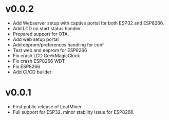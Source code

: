 # v0.0.2
- Add Webserver setup with captive portal for both ESP32 and ESP8266.
- Add LCD on start status handler.
- Prepared support for OTA.
- Add web setup portal
- Add eeprom/preferences handling for conf
- Test web and eeprom for ESP8266
- Fix crash LCD GeekMagicClock
- Fix crash ESP8266 WDT
- Fix ESP8266
- Add CI/CD builder

# v0.0.1

- First public release of LeafMiner.
- Full support for ESP32, minor stability issue for ESP8266.
